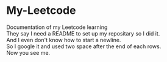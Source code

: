 # My-Leetcode
Documentation of my Leetcode learning  
They say I need a README to set up my repositary so I did it.  
And I even don't know how to start a newline.  
So I google it and used two space after the end of each rows.  
Now you see me.
